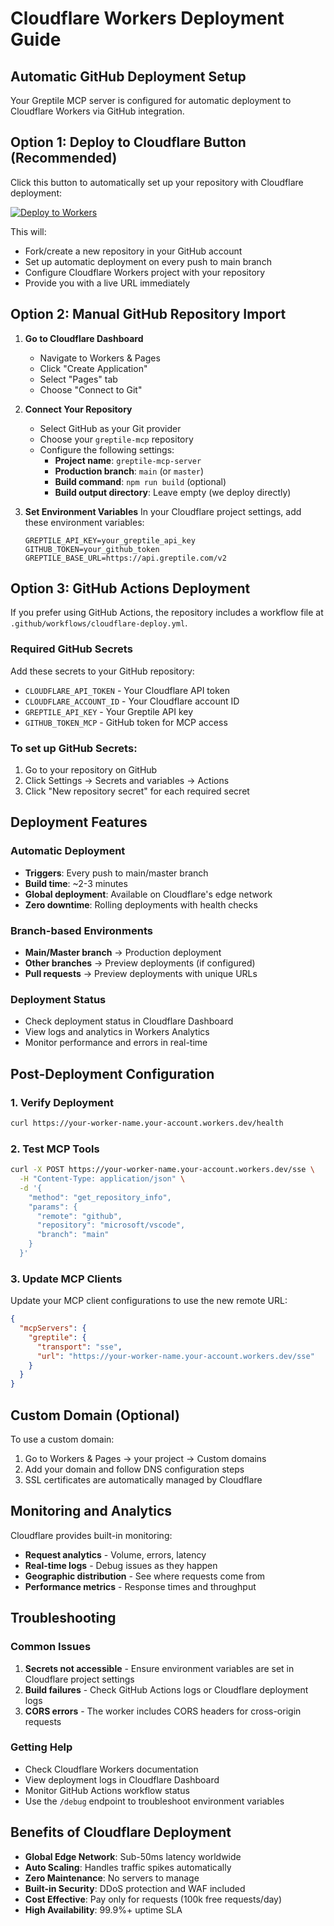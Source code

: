 # Cloudflare Workers Deployment Guide

## Automatic GitHub Deployment Setup

Your Greptile MCP server is configured for automatic deployment to Cloudflare Workers via GitHub integration.

## Option 1: Deploy to Cloudflare Button (Recommended)

Click this button to automatically set up your repository with Cloudflare deployment:

[![Deploy to Workers](https://deploy.workers.cloudflare.com/button)](https://deploy.workers.cloudflare.com/?url=https://github.com/sosacrazy126/greptile-mcp)

This will:
- Fork/create a new repository in your GitHub account
- Set up automatic deployment on every push to main branch
- Configure Cloudflare Workers project with your repository
- Provide you with a live URL immediately

## Option 2: Manual GitHub Repository Import

1. **Go to Cloudflare Dashboard**
   - Navigate to Workers & Pages
   - Click "Create Application"
   - Select "Pages" tab
   - Choose "Connect to Git"

2. **Connect Your Repository**
   - Select GitHub as your Git provider
   - Choose your `greptile-mcp` repository
   - Configure the following settings:
     - **Project name**: `greptile-mcp-server`
     - **Production branch**: `main` (or `master`)
     - **Build command**: `npm run build` (optional)
     - **Build output directory**: Leave empty (we deploy directly)

3. **Set Environment Variables**
   In your Cloudflare project settings, add these environment variables:
   ```
   GREPTILE_API_KEY=your_greptile_api_key
   GITHUB_TOKEN=your_github_token
   GREPTILE_BASE_URL=https://api.greptile.com/v2
   ```

## Option 3: GitHub Actions Deployment

If you prefer using GitHub Actions, the repository includes a workflow file at `.github/workflows/cloudflare-deploy.yml`.

### Required GitHub Secrets

Add these secrets to your GitHub repository:
- `CLOUDFLARE_API_TOKEN` - Your Cloudflare API token
- `CLOUDFLARE_ACCOUNT_ID` - Your Cloudflare account ID
- `GREPTILE_API_KEY` - Your Greptile API key
- `GITHUB_TOKEN_MCP` - GitHub token for MCP access

### To set up GitHub Secrets:
1. Go to your repository on GitHub
2. Click Settings → Secrets and variables → Actions
3. Click "New repository secret" for each required secret

## Deployment Features

### Automatic Deployment
- **Triggers**: Every push to main/master branch
- **Build time**: ~2-3 minutes
- **Global deployment**: Available on Cloudflare's edge network
- **Zero downtime**: Rolling deployments with health checks

### Branch-based Environments
- **Main/Master branch** → Production deployment
- **Other branches** → Preview deployments (if configured)
- **Pull requests** → Preview deployments with unique URLs

### Deployment Status
- Check deployment status in Cloudflare Dashboard
- View logs and analytics in Workers Analytics
- Monitor performance and errors in real-time

## Post-Deployment Configuration

### 1. Verify Deployment
```bash
curl https://your-worker-name.your-account.workers.dev/health
```

### 2. Test MCP Tools
```bash
curl -X POST https://your-worker-name.your-account.workers.dev/sse \
  -H "Content-Type: application/json" \
  -d '{
    "method": "get_repository_info",
    "params": {
      "remote": "github",
      "repository": "microsoft/vscode",
      "branch": "main"
    }
  }'
```

### 3. Update MCP Clients
Update your MCP client configurations to use the new remote URL:

```json
{
  "mcpServers": {
    "greptile": {
      "transport": "sse",
      "url": "https://your-worker-name.your-account.workers.dev/sse"
    }
  }
}
```

## Custom Domain (Optional)

To use a custom domain:
1. Go to Workers & Pages → your project → Custom domains
2. Add your domain and follow DNS configuration steps
3. SSL certificates are automatically managed by Cloudflare

## Monitoring and Analytics

Cloudflare provides built-in monitoring:
- **Request analytics** - Volume, errors, latency
- **Real-time logs** - Debug issues as they happen
- **Geographic distribution** - See where requests come from
- **Performance metrics** - Response times and throughput

## Troubleshooting

### Common Issues
1. **Secrets not accessible** - Ensure environment variables are set in Cloudflare project settings
2. **Build failures** - Check GitHub Actions logs or Cloudflare deployment logs
3. **CORS errors** - The worker includes CORS headers for cross-origin requests

### Getting Help
- Check Cloudflare Workers documentation
- View deployment logs in Cloudflare Dashboard
- Monitor GitHub Actions workflow status
- Use the `/debug` endpoint to troubleshoot environment variables

## Benefits of Cloudflare Deployment

- **Global Edge Network**: Sub-50ms latency worldwide
- **Auto Scaling**: Handles traffic spikes automatically
- **Zero Maintenance**: No servers to manage
- **Built-in Security**: DDoS protection and WAF included
- **Cost Effective**: Pay only for requests (100k free requests/day)
- **High Availability**: 99.9%+ uptime SLA